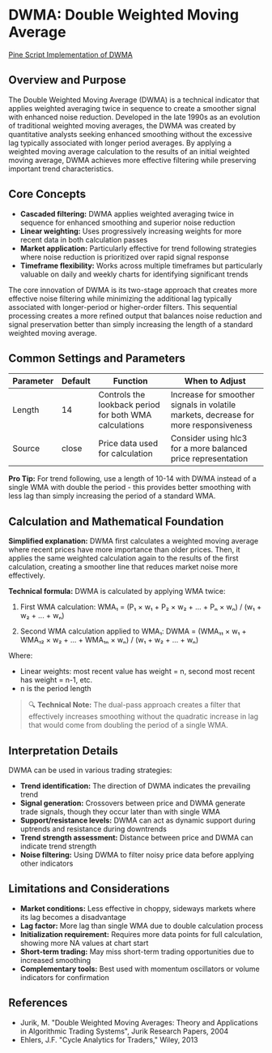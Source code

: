 # DWMA: Double Weighted Moving Average

[Pine Script Implementation of DWMA](https://github.com/mihakralj/pinescript/blob/main/indicators/trends_FIR/dwma.pine)

## Overview and Purpose

The Double Weighted Moving Average (DWMA) is a technical indicator that applies weighted averaging twice in sequence to create a smoother signal with enhanced noise reduction. Developed in the late 1990s as an evolution of traditional weighted moving averages, the DWMA was created by quantitative analysts seeking enhanced smoothing without the excessive lag typically associated with longer period averages. By applying a weighted moving average calculation to the results of an initial weighted moving average, DWMA achieves more effective filtering while preserving important trend characteristics.

## Core Concepts

* **Cascaded filtering:** DWMA applies weighted averaging twice in sequence for enhanced smoothing and superior noise reduction
* **Linear weighting:** Uses progressively increasing weights for more recent data in both calculation passes
* **Market application:** Particularly effective for trend following strategies where noise reduction is prioritized over rapid signal response
* **Timeframe flexibility:** Works across multiple timeframes but particularly valuable on daily and weekly charts for identifying significant trends

The core innovation of DWMA is its two-stage approach that creates more effective noise filtering while minimizing the additional lag typically associated with longer-period or higher-order filters. This sequential processing creates a more refined output that balances noise reduction and signal preservation better than simply increasing the length of a standard weighted moving average.

## Common Settings and Parameters

| Parameter | Default | Function | When to Adjust |
|-----------|---------|----------|---------------|
| Length | 14 | Controls the lookback period for both WMA calculations | Increase for smoother signals in volatile markets, decrease for more responsiveness |
| Source | close | Price data used for calculation | Consider using hlc3 for a more balanced price representation |

**Pro Tip:** For trend following, use a length of 10-14 with DWMA instead of a single WMA with double the period - this provides better smoothing with less lag than simply increasing the period of a standard WMA.

## Calculation and Mathematical Foundation

**Simplified explanation:**
DWMA first calculates a weighted moving average where recent prices have more importance than older prices. Then, it applies the same weighted calculation again to the results of the first calculation, creating a smoother line that reduces market noise more effectively.

**Technical formula:**
DWMA is calculated by applying WMA twice:

1. First WMA calculation:
   WMA₁ = (P₁ × w₁ + P₂ × w₂ + ... + Pₙ × wₙ) / (w₁ + w₂ + ... + wₙ)

2. Second WMA calculation applied to WMA₁:
   DWMA = (WMA₁₁ × w₁ + WMA₁₂ × w₂ + ... + WMA₁ₙ × wₙ) / (w₁ + w₂ + ... + wₙ)

Where:
- Linear weights: most recent value has weight = n, second most recent has weight = n-1, etc.
- n is the period length

> 🔍 **Technical Note:** The dual-pass approach creates a filter that effectively increases smoothing without the quadratic increase in lag that would come from doubling the period of a single WMA.

## Interpretation Details

DWMA can be used in various trading strategies:

* **Trend identification:** The direction of DWMA indicates the prevailing trend
* **Signal generation:** Crossovers between price and DWMA generate trade signals, though they occur later than with single WMA
* **Support/resistance levels:** DWMA can act as dynamic support during uptrends and resistance during downtrends
* **Trend strength assessment:** Distance between price and DWMA can indicate trend strength
* **Noise filtering:** Using DWMA to filter noisy price data before applying other indicators

## Limitations and Considerations

* **Market conditions:** Less effective in choppy, sideways markets where its lag becomes a disadvantage
* **Lag factor:** More lag than single WMA due to double calculation process
* **Initialization requirement:** Requires more data points for full calculation, showing more NA values at chart start
* **Short-term trading:** May miss short-term trading opportunities due to increased smoothing
* **Complementary tools:** Best used with momentum oscillators or volume indicators for confirmation

## References

* Jurik, M. "Double Weighted Moving Averages: Theory and Applications in Algorithmic Trading Systems", Jurik Research Papers, 2004
* Ehlers, J.F. "Cycle Analytics for Traders," Wiley, 2013
